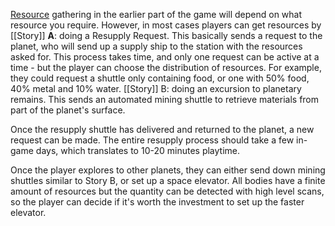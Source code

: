 [Resource](Resources) gathering in the earlier part of the game will depend on what resource you require. However, in most cases players can get resources by
[[Story]] **A**: doing a Resupply Request. This basically sends a request to the planet, who will send up a supply ship to the station with the resources asked for. This process takes time, and only one request can be active at a time - but the player can choose the distribution of resources. For example, they could request a shuttle only containing food, or one with 50% food, 40% metal and 10% water. 
[[Story]] B: doing an excursion to planetary remains. This sends an automated mining shuttle to retrieve materials from part of the planet's surface.

Once the resupply shuttle has delivered and returned to the planet, a new request can be made. The entire resupply process should take a few in-game days, which translates to 10-20 minutes playtime.

Once the player explores to other planets, they can either send down mining shuttles similar to Story B, or set up a space elevator. All bodies have a finite amount of resources but the quantity can be detected with high level scans, so the player can decide if it's worth the investment to set up the faster elevator.
